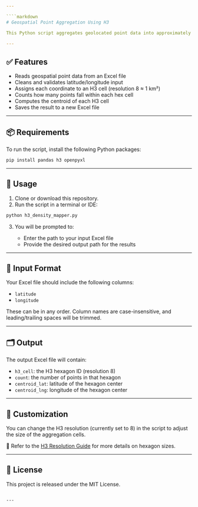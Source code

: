 ```yaml
---

````markdown
# Geospatial Point Aggregation Using H3

This Python script aggregates geolocated point data into approximately 1 km² hexagonal zones using the H3 geospatial indexing system. It is useful for spatial clustering, density analysis, and visualizing concentrations of point-based geodata.

---
```


## ✅ Features

- Reads geospatial point data from an Excel file  
- Cleans and validates latitude/longitude input  
- Assigns each coordinate to an H3 cell (resolution 8 ≈ 1 km²)  
- Counts how many points fall within each hex cell  
- Computes the centroid of each H3 cell  
- Saves the result to a new Excel file  

---

## 📦 Requirements

To run the script, install the following Python packages:

```bash
pip install pandas h3 openpyxl
````

---

## 🚀 Usage

1. Clone or download this repository.
2. Run the script in a terminal or IDE:

```bash
python h3_density_mapper.py
```

3. You will be prompted to:

   * Enter the path to your input Excel file
   * Provide the desired output path for the results

---

## 📄 Input Format

Your Excel file should include the following columns:

* `latitude`
* `longitude`

These can be in any order. Column names are case-insensitive, and leading/trailing spaces will be trimmed.

---

## 🗂 Output

The output Excel file will contain:

* `h3_cell`: the H3 hexagon ID (resolution 8)
* `count`: the number of points in that hexagon
* `centroid_lat`: latitude of the hexagon center
* `centroid_lng`: longitude of the hexagon center

---

## 🧭 Customization

You can change the H3 resolution (currently set to 8) in the script to adjust the size of the aggregation cells.

📘 Refer to the [H3 Resolution Guide](https://h3geo.org/docs/core-library/restable/) for more details on hexagon sizes.

---

## 📃 License

This project is released under the MIT License.

```

---
